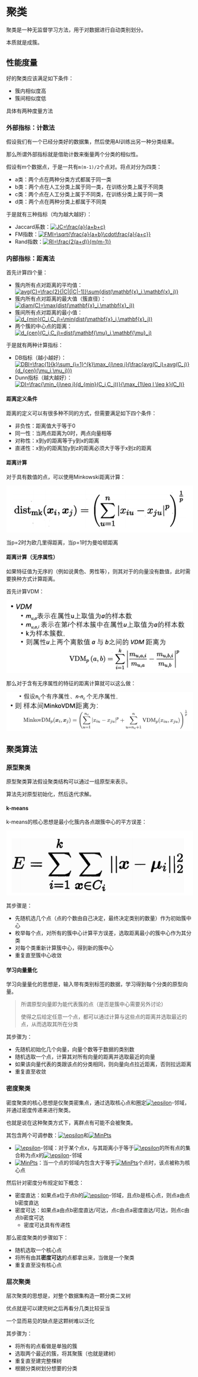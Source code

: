 # 聚类

聚类是一种无监督学习方法，用于对数据进行自动类别划分。

本质就是成簇。

## 性能度量

好的聚类应该满足如下条件：

+ 簇内相似度高
+ 簇间相似度低

具体有两种度量方法

### 外部指标：计数法

假设我们有一个已经分类好的数据集，然后使用AI训练出另一种分类结果。

那么所谓外部指标就是借助计数来衡量两个分类的相似性。

假设有m个数据点，于是一共有`m(m-1)/2`个点对。将点对分为四类：

+ a类：两个点在两种分类方式都属于同一类
+ b类：两个点在人工分类上属于同一类，在训练分类上属于不同类
+ c类：两个点在人工分类上属于不同类，在训练分类上属于同一类
+ d类：两个点在两种分类上都属于不同类

于是就有三种指标（均为越大越好）：

+ Jaccard系数：<a href="https://www.codecogs.com/eqnedit.php?latex=JC=\frac{a}{a&plus;b&plus;c}" target="_blank"><img src="https://latex.codecogs.com/gif.latex?JC=\frac{a}{a&plus;b&plus;c}" title="JC=\frac{a}{a+b+c}" /></a>
+ FM指数：<a href="https://www.codecogs.com/eqnedit.php?latex=FMI=\sqrt{\frac{a}{a&plus;b}\cdot\frac{a}{a&plus;c}}" target="_blank"><img src="https://latex.codecogs.com/gif.latex?FMI=\sqrt{\frac{a}{a&plus;b}\cdot\frac{a}{a&plus;c}}" title="FMI=\sqrt{\frac{a}{a+b}\cdot\frac{a}{a+c}}" /></a>
+ Rand指数：<a href="https://www.codecogs.com/eqnedit.php?latex=RI=\frac{2(a&plus;d)}{m(m-1)}" target="_blank"><img src="https://latex.codecogs.com/gif.latex?RI=\frac{2(a&plus;d)}{m(m-1)}" title="RI=\frac{2(a+d)}{m(m-1)}" /></a>

### 内部指标：距离法

首先计算四个量：

+ 簇内所有点对距离的平均值：<a href="https://www.codecogs.com/eqnedit.php?latex=avg(C)=\frac{2}{|C|(|C|-1)}\sum{dist(\mathbf{x}_i,\mathbf{x}_j)}" target="_blank"><img src="https://latex.codecogs.com/gif.latex?avg(C)=\frac{2}{|C|(|C|-1)}\sum{dist(\mathbf{x}_i,\mathbf{x}_j)}" title="avg(C)=\frac{2}{|C|(|C|-1)}\sum{dist(\mathbf{x}_i,\mathbf{x}_j)}" /></a>
+ 簇内所有点对距离的最大值（簇直径）：<a href="https://www.codecogs.com/eqnedit.php?latex=diam(C)=\max(dist(\mathbf{x}_i,\mathbf{x}_j))" target="_blank"><img src="https://latex.codecogs.com/gif.latex?diam(C)=\max(dist(\mathbf{x}_i,\mathbf{x}_j))" title="diam(C)=\max(dist(\mathbf{x}_i,\mathbf{x}_j))" /></a>
+ 簇间所有点对距离的最小值：<a href="https://www.codecogs.com/eqnedit.php?latex=d_{min}(C_i,C_j)=\min(dist(\mathbf{x}_i,\mathbf{x}_j))" target="_blank"><img src="https://latex.codecogs.com/gif.latex?d_{min}(C_i,C_j)=\min(dist(\mathbf{x}_i,\mathbf{x}_j))" title="d_{min}(C_i,C_j)=\min(dist(\mathbf{x}_i,\mathbf{x}_j))" /></a>
+ 两个簇的中心点的距离：<a href="https://www.codecogs.com/eqnedit.php?latex=d_{cen}(C_i,C_j)=dist(\mathbf{\mu}_i,\mathbf{\mu}_j)" target="_blank"><img src="https://latex.codecogs.com/gif.latex?d_{cen}(C_i,C_j)=dist(\mathbf{\mu}_i,\mathbf{\mu}_j)" title="d_{cen}(C_i,C_j)=dist(\mathbf{\mu}_i,\mathbf{\mu}_j)" /></a>

于是就有两种计算指标：

+ DB指标（越小越好）：<a href="https://www.codecogs.com/eqnedit.php?latex=DBI=\frac{1}{k}\sum_{i=1}^{k}\max_{j\neq&space;i}(\frac{avg(C_i)&plus;avg(C_j)}{d_{cen}(\mu_i,\mu_j)})" target="_blank"><img src="https://latex.codecogs.com/gif.latex?DBI=\frac{1}{k}\sum_{i=1}^{k}\max_{j\neq&space;i}(\frac{avg(C_i)&plus;avg(C_j)}{d_{cen}(\mu_i,\mu_j)})" title="DBI=\frac{1}{k}\sum_{i=1}^{k}\max_{j\neq i}(\frac{avg(C_i)+avg(C_j)}{d_{cen}(\mu_i,\mu_j)})" /></a>
+ Dunn指标（越大越好）：<a href="https://www.codecogs.com/eqnedit.php?latex=DI=\frac{\min_{j\neq&space;i}(d_{min}(C_i,C_j))}{\max_{1\leq&space;l&space;\leq&space;k}(C_l)}" target="_blank"><img src="https://latex.codecogs.com/gif.latex?DI=\frac{\min_{j\neq&space;i}(d_{min}(C_i,C_j))}{\max_{1\leq&space;l&space;\leq&space;k}(C_l)}" title="DI=\frac{\min_{j\neq i}(d_{min}(C_i,C_j))}{\max_{1\leq l \leq k}(C_l)}" /></a>

#### 距离定义条件

距离的定义可以有很多种不同的方式，但需要满足如下四个条件：

+ 非负性：距离值大于等于0
+ 同一性：当两点距离为0时，两点向量相等
+ 对称性：x到y的距离等于y到x的距离
+ 直递性：x到y的距离加y到z的距离必须大于等于x到z的距离

#### 距离计算

对于具有数值的点，可以使用Minkowski距离计算：

<img src="img/05_01.png" />

当p=2时为欧几里得距离，当p=1时为曼哈顿距离

#### 距离计算（无序属性）

如果特征值为无序的（例如说黄色、男性等），则其对于的向量没有数值，此时需要换种方式计算距离。

首先计算VDM：

<img src="img/05_02.png" />

那么对于含有无序属性的特征的距离计算就可以这么做：

<img src="img/05_03.png" />

## 聚类算法

### 原型聚类

原型聚类算法假设聚类结构可以通过一组原型来表示。

算法先对原型初始化，然后迭代求解。

#### k-means

k-means的核心思想是最小化簇内各点跟簇中心的平方误差：

<img src="img/05_04.png" />

其步骤是：

+ 先随机选几个点（点的个数由自己决定，最终决定类别的数量）作为初始簇中心
+ 枚举每个点，对所有的簇中心计算平方误差，选取距离最小的簇中心作为其分类
+ 对每个类重新计算簇中心，得到新的簇中心
+ 重复直至簇中心收敛

#### 学习向量量化

学习向量量化的思想是，输入带有类别标签的数据，学习得到每个分类的原型向量。

> 所谓原型向量即为能代表簇的点（是否是簇中心需要另外讨论）
>
> 使得之后给定任意一个点，都可以通过计算与这些点的距离并选取最近的点，从而选取其所在分类

其步骤为：

+ 先随机初始化几个向量，向量个数等于数据的类别数
+ 随机选取一个点，计算其对所有向量的距离并选取最近的向量
+ 如果该向量代表的类跟该点的分类相同，则向量向点拉近距离，否则拉远距离
+ 重复直至收敛

### 密度聚类

密度聚类的核心思想是仅聚类密集点，通过选取核心点和圈定<a href="https://www.codecogs.com/eqnedit.php?latex=\epsilon" target="_blank"><img src="https://latex.codecogs.com/gif.latex?\epsilon" title="\epsilon" /></a>-邻域，并通过密度传递来进行聚类。

也就是说在这种聚类方式下，离群点有可能不会被聚类。

其包含两个可调参数：<a href="https://www.codecogs.com/eqnedit.php?latex=\epsilon" target="_blank"><img src="https://latex.codecogs.com/gif.latex?\epsilon" title="\epsilon" /></a>和<a href="https://www.codecogs.com/eqnedit.php?latex=MinPts" target="_blank"><img src="https://latex.codecogs.com/gif.latex?MinPts" title="MinPts" /></a>

+ <a href="https://www.codecogs.com/eqnedit.php?latex=\epsilon" target="_blank"><img src="https://latex.codecogs.com/gif.latex?\epsilon" title="\epsilon" /></a>-邻域：对于某个点x，与其距离小于等于<a href="https://www.codecogs.com/eqnedit.php?latex=\epsilon" target="_blank"><img src="https://latex.codecogs.com/gif.latex?\epsilon" title="\epsilon" /></a>的所有点的集合称为点x的<a href="https://www.codecogs.com/eqnedit.php?latex=\epsilon" target="_blank"><img src="https://latex.codecogs.com/gif.latex?\epsilon" title="\epsilon" /></a>-邻域
+ <a href="https://www.codecogs.com/eqnedit.php?latex=MinPts" target="_blank"><img src="https://latex.codecogs.com/gif.latex?MinPts" title="MinPts" /></a>：当一个点的邻域内包含大于等于<a href="https://www.codecogs.com/eqnedit.php?latex=MinPts" target="_blank"><img src="https://latex.codecogs.com/gif.latex?MinPts" title="MinPts" /></a>个点时，该点被称为核心点

然后针对密度分布规定如下概念：

+ 密度直达：如果点a位于点b的<a href="https://www.codecogs.com/eqnedit.php?latex=\epsilon" target="_blank"><img src="https://latex.codecogs.com/gif.latex?\epsilon" title="\epsilon" /></a>-邻域，且点b是核心点，则点a由点b密度直达
+ 密度可达：如果点a由点b密度直达/可达，点c由点a密度直达/可达，则点c由点b密度可达
  + 密度可达具有传递性

那么密度聚类的步骤如下：

+ 随机选取一个核心点
+ 将所有由其**密度可达**的点都拿出来，当做是一个聚类
+ 重复直至没有核心点

### 层次聚类

层次聚类的思想是，对整个数据集构造一颗分类二叉树

优点就是可以建完树之后再看分几类比较妥当

一个显而易见的缺点是这颗树难以泛化

其步骤为：

+ 将所有的点看做是单独的簇
+ 选取两个最近的簇，将其聚簇（也就是建树）
+ 重复直至建完整棵树
+ 根据分类树划分想要的分类